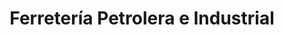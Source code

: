 ---
title: "Ferretería Petrolera e Industrial"
url: /neuquen/ferreteria-petrolera-e-industrial/
shop: hardware
---